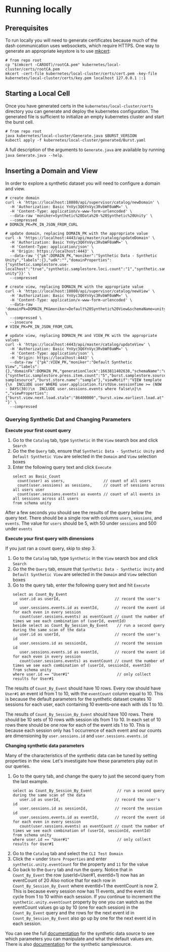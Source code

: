 # Running locally

## Prerequisites

To run locally you will need to generate certificates because much of the dash communication uses websockets, which
require HTTPS. One way to generate an appropriate keystore is to use [mkcert](https://github.com/FiloSottile/mkcert):

```shell
# from repo root
cp "$(mkcert -CAROOT)/rootCA.pem" kubernetes/local-cluster/certs/rootCA.pem
mkcert -cert-file kubernetes/local-cluster/certs/cert.pem -key-file kubernetes/local-cluster/certs/key.pem localhost 127.0.0.1 ::1
```

## Starting a Local Cell

Once you have generated certs in the `kubernetes/local-cluster/certs` directory you can generate and deploy the
kubernetes configuration. The generated file is sufficient to initialize an empty kubernetes cluster and start the burst
cell.

```shell
# from repo root
java kubernetes/local-cluster/Generate.java $BURST_VERSION
kubectl apply -f kubernetes/local-cluster/generated/Burst.yaml
```

A full description of the arguments to `Generate.java` are available by running `java Generate.java --help`.

## Inserting a Domain and View

In order to explore a synthetic dataset you will need to configure a domain and view.

```shell
# create domain
curl -k 'https://localhost:18080/api/supervisor/catalog/newDomain' \
  -H 'Authorization: Basic YnVyc3Q6YnVyc3RvbWF0aWM=' \
  -H 'Content-Type: application/x-www-form-urlencoded' \
  --data-raw 'moniker=Synthetic%20Data%20-%20Synthetic%20Unity' \
  --compressed
# DOMAIN_PK=PK_IN_JSON_FROM_CURL

# update domain, replacing DOMAIN_PK with the appropriate value
curl -k 'https://localhost:4443/api/master/catalog/updateDomain' \
  -H 'Authorization: Basic YnVyc3Q6YnVyc3RvbWF0aWM=' \
  -H 'Content-Type: application/json' \
  -H 'Origin: https://localhost:4443' \
  --data-raw '{"pk":DOMAIN_PK,"moniker":"Synthetic Data - Synthetic Unity","labels":{},"udk":"","domainProperties":{"synthetic.samplestore.use-localhost":"true","synthetic.samplestore.loci.count":"1","synthetic.samplestore.press.dataset":"simple-unity"}}' \
  --compressed

# create view, replacing DOMAIN_PK with the appropriate value
curl -k 'https://localhost:18080/api/supervisor/catalog/newView' \
  -H 'Authorization: Basic YnVyc3Q6YnVyc3RvbWF0aWM=' \
  -H 'Content-Type: application/x-www-form-urlencoded' \
  --data-raw 'domainPk=DOMAIN_PK&moniker=Default%20Synthetic%20View&schemaName=unity' \
  --compressed \
  --insecure
# VIEW_PK=PK_IN_JSON_FROM_CURL

# update view, replacing DOMAIN_PK and VIEW_PK with the appropriate values
curl -k 'https://localhost:4443/api/master/catalog/updateView' \
  -H 'Authorization: Basic YnVyc3Q6YnVyc3RvbWF0aWM=' \
  -H 'Content-Type: application/json' \
  -H 'Origin: https://localhost:4443' \
  --data-raw '{"pk":VIEW_PK,"moniker":"Default Synthetic View","labels":{},"domainFk":DOMAIN_PK,"generationClock":1663811402638,"schemaName":"unity","storeProperties":{"synthetic.samplestore.press.item.count":"5","burst.samplestore.source.version":"0.0","burst.samplestore.source.name":"synthetic-samplesource","burst.store.name":"sample"},"viewMotif":"VIEW template {\n  INCLUDE user WHERE user.application.firstUse.sessionTime >= (NOW - DAYS(30))\n  INCLUDE user.sessions.events where false\n}\n        ","viewProperties":{"burst.view.next.load.stale":"86400000","burst.view.earliest.load.at":"1663811402638"},"udk":" "}' \
  --compressed
```

### Querying Synthetic Dat and Changing Parameters

**Execute your first count query**

1. Go to the `Catalog` tab, type `Synthetic` in the `View` search box and click `Search`
2. Go the the `Query` tab, ensure that `Synthetic Data - Synthetic Unity` and `Default Synthetic View` are selected in
   the `Domain` and `View` selection boxes
3. Enter the following query text and click `Execute`
    ```
    select as Basic_Count
      count(user) as users,                 // count of all users
      count(user.sessions) as sessions,     // count of sessions across all users user
      count(user.sessions.events) as events // count of all events in all sessions across all users
    from schema unity
    ```

After a few seconds you should see the results of the query below the query text. There should be a single row with
columns `users`, `sessions`, and `events`. The value for `users` should be 5, with 50 under `sessions` and 500
under `events`

**Execute your first query with dimensions**

If you just ran a count query, skip to step 3.

1. Go to the `Catalog` tab, type `Synthetic` in the `View` search box and click `Search`
2. Go the the `Query` tab, ensure that `Synthetic Data - Synthetic Unity` and `Default Synthetic View` are selected in
   the `Domain` and `View` selection boxes
3. Go to the query tab, enter the following query text and hit `Execute`
    ```
   select as Count_By_Event
       user.id as userId,                        // record the user's id
       user.sessions.events.id as eventId,       // record the event id for each even in every session
       count(user.sessions.events) as eventCount // count the number of times we see each combination of (userId, eventId) 
   beside select as Count_By_Session_By_Event    // run a second query during the same scan of the data
       user.id as userId,                        // record the user's id
       user.sessions.id as sessionId,            // record the session id
       user.sessions.events.id as eventId,       // record the event id for each even in every session
       count(user.sessions.events) as eventCount // count the number of times we see each combination of (userId, sessionId, eventId)
   from schema unity
   where user.id == "User#1"                     // only collect results for User#1
    ```

The results of `Count_By_Event` should have 10 rows. Every row should have `User#1` an event id from 1 to 10, with
the `eventCount` column equal to 10. This is because the default parameters for the synthetic dataset creates 10
sessions for each user, each containing 10 events–one each with ids 1 to 10.

The results of `Count_By_Session_By_Event` should have 100 rows. There should be 10 sets of 10 rows with session ids
from 1 to 10. In each set of 10 rows there should be one row for each of the event ids 1 to 10. This is because each
session only has 1 occurrence of each event and our counts are dimensioning by `user.sessions.id`
and `user.sessions.events.id`

**Changing synthetic data parameters**

Many of the characteristics of the synthetic data can be tuned by setting properties in the view. Let's investigate how
these parameters play out in our queries.

1. Go to the query tab, and change the query to just the second query from the last example.
    ```
   select as Count_By_Session_By_Event           // run a second query during the same scan of the data
       user.id as userId,                        // record the user's id
       user.sessions.id as sessionId,            // record the session id
       user.sessions.events.id as eventId,       // record the event id for each even in every session
       count(user.sessions.events) as eventCount // count the number of times we see each combination of (userId, sessionId, eventId)
   from schema unity
   where user.id == "User#1"                     // only collect results for User#1
   ```
2. Go to the `Catalog` tab and select the `CLI Test Domain`
3. Click the `+` under `Store Properties` and enter `synthetic.unity.eventCount` for the property and `11` for the value
4. Go back to the `Query` tab and run the query. Notice that in `Count_By_Event` the row (userId=User#1, eventId=1) now
   has an eventCount of 20 Also notice that for each row in `Count_By_Session_By_Event` where eventId=1 the eventCount
   is now 2. This is because every session now has 11 events, and the event ids cycle from 1 to 10 within each session.
   If you continue to increment the `synthetic.unity.eventCount` property by one you can watch as the eventCount values
   go up by 10 (one for each session) in the `Count_By_Event` query and the rows for the next event id
   in `Count_By_Session_By_Event` also go up by one for the next event id in each session.

You can see the full [documentation][datasource] for the synthetic data source to see which parameters you can
manipulate and what the default values are. There is also [documentation][syntheitc-samplesource] for the synthetic
samplesource.

[datasource]: ../burst-brio/src/main/scala/org/burstsys/brio/flurry/provider/unity/readme.md

[syntheitc-samplesource]: ../burst-samplestore/burst-json-samplestore/readme.md
